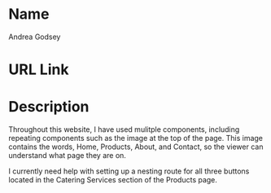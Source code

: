 # Name

Andrea Godsey

# URL Link

# Description

Throughout this website, I have used mulitple components, including repeating components such as the image at the top of the page. This image contains the words, Home, Products, About, and Contact, so the viewer can understand what page they are on.

I currently need help with setting up a nesting route for all three buttons located in the Catering Services section of the Products page.
